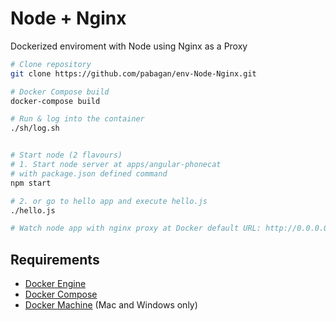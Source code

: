 # Node + Nginx
Dockerized enviroment with Node using Nginx as a Proxy

```bash
# Clone repository
git clone https://github.com/pabagan/env-Node-Nginx.git

# Docker Compose build
docker-compose build

# Run & log into the container
./sh/log.sh


# Start node (2 flavours)
# 1. Start node server at apps/angular-phonecat
# with package.json defined command
npm start

# 2. or go to hello app and execute hello.js
./hello.js

# Watch node app with nginx proxy at Docker default URL: http://0.0.0.0/ 
```

## Requirements
* [Docker Engine](https://docs.docker.com/installation/)
* [Docker Compose](https://docs.docker.com/compose/)
* [Docker Machine](https://docs.docker.com/machine/) (Mac and Windows only)
